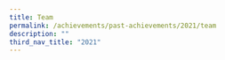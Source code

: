 ```yaml
---
title: Team
permalink: /achievements/past-achievements/2021/team
description: ""
third_nav_title: "2021"
---
```

